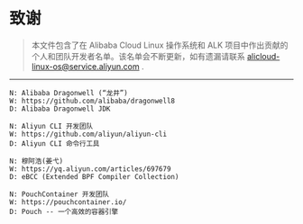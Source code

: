 致谢
====

> 本文件包含了在 Alibaba Cloud Linux 操作系统和 ALK 项目中作出贡献的个人和团队开发者名单。该名单会不断更新，如有遗漏请联系 alicloud-linux-os@service.aliyun.com .

----------------------------

```
N: Alibaba Dragonwell (“龙井”)
W: https://github.com/alibaba/dragonwell8
D: Alibaba Dragonwell JDK
```

```
N: Aliyun CLI 开发团队
W: https://github.com/aliyun/aliyun-cli
D: Aliyun CLI 命令行工具
```

```
N: 穆阿浩(姜弋)
W: https://yq.aliyun.com/articles/697679
D: eBCC (Extended BPF Compiler Collection)
```

```
N: PouchContainer 开发团队
W: https://pouchcontainer.io/
D: Pouch -- 一个高效的容器引擎
```
